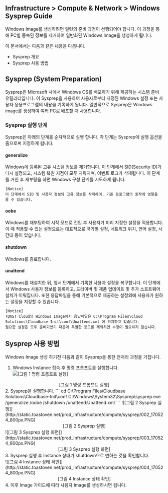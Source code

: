 ## Infrastructure > Compute & Network > Windows Sysprep Guide

Windows Image를 생성하려면 일련의 준비 과정이 선행되어야 합니다. 이 과정을 통해 PC별 종속된 정보를 제거하여 일반화된 Windows Image을 생성하게 됩니다.

이 문서에서는 다음과 같은 내용을 다룹니다.

- Sysprep 개요
- Sysprep 사용 방법

## Sysprep (System Preparation)

Sysprep은 Microsoft 사에서 Windows OS를 배포하기 위해 제공하는 시스템 준비 유틸리티입니다. 이 Sysprep을 사용하여 사용자로부터 지정된 Windows 설정 또는 사용자 응용프로그램의 내용을 기록하게 됩니다. 일반적으로 Sysprep은 Windows image를 생성하여 여러 PC로 배포할 때 사용합니다.

### Sysprep 실행 단계

Sysprep은 아래의 단계를 순차적으로 실행 합니다. 각 단계는 Sysprep에 실행 옵션을 줌으로써 지정하게 됩니다.

#### generalize
Windows에 등록된 고유 시스템 정보를 제거합니다. 이 단계에서 SID(Security ID)가 다시 설정되고, 시스템 복원 지점이 모두 지워지며, 이벤트 로그가 삭제됩니다. 이 단계를 거친 후 재부팅을 하면 Windows 구성 단계를 시도하게 됩니다.

```
[Notice]
이 단계에서 SID 및 사용자 정보와 고유 정보를 삭제하여, 기존 프로그램의 동작에 영향을 줄 수 있습니다.
```

#### oobe
Windows를 재부팅하여 시작 모드로 진입 후 사용자가 미리 지정한 설정을 적용합니다. 이 때 적용할 수 있는 설정으로는 대표적으로 국가별 설정, 네트워크 위치, 언어 설정, 시간대 등이 있습니다.

#### shutdown
Windows를 종료합니다.

#### unattend
Windows를 재설치한 뒤, 앞서 단계에서 기록한 사용자 설정을 복구합니다. 이 단계에서 Windows 사용자 정보를 등록하고, 드라이버 및 제품 업데이트 및 추가 소프트웨어 설치가 이뤄집니다. 또한 응답파일을 통해 기본적으로 제공하는 설정외에 사용자가 원하는 설정을 지정할 수 있습니다.

```
[Notice]
TOAST Cloud의 Windows Image에서 응답파일은 C:\Program Files\Cloud Solutions\Cloudbase-Init\conf\Unattend.xml 에 위치하고 있습니다.
필요한 설정은 모두 준비되었기 때문에 특별한 용도를 제외하면 수정이 필요하지 않습니다.
```

## Sysprep 사용 방법

Windows Image 생성 하기전 다음과 같이 Sysprep을 통한 전처리 과정을 거칩니다.

1. Windows  Instance 접속 후 명령 프롬프트를 실행합니다. <br/>
![[그림 1 명령 프롬프트 실행]](http://static.toastoven.net/prod_infrastructure/compute/sysprep/001_170524_800px.PNG)
<center>[그림 1 명령 프롬프트 실행]</center>
2. Sysprep을 실행합니다.
```
cd C:\Program Files\Cloudbase Solutions\Cloudbase-Init\conf
C:\Windows\System32\Sysprep\sysprep.exe /generalize /oobe /shutdown /unattend:Unattend.xml
```
![[그림 2 Sysprep 실행]](http://static.toastoven.net/prod_infrastructure/compute/sysprep/002_170524_800px.PNG)
<center>[그림 2 Sysprep 실행]</center>
![[그림 3 Sysprep 실행 화면]](http://static.toastoven.net/prod_infrastructure/compute/sysprep/003_170524_800px.PNG)
<center>[그림 3 Sysprep 실행 화면]</center>
3. Sysprep 실행 후 Instance 상태가 shutdown으로 변하는 것을 확인합니다. <br />
![[그림 4 Instance 상태 확인]](http://static.toastoven.net/prod_infrastructure/compute/sysprep/004_170524_800px.PNG)
<center>[그림 4 Instance 상태 확인]</center>
4. 이후 Image 가이드에 따라 사용자 Image를 생성하시면 됩니다.
